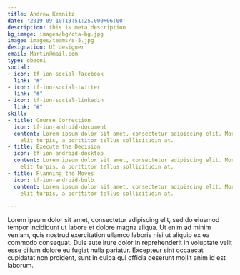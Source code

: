 ```yaml
---
title: Andrew Kemnitz
date: '2019-09-10T13:51:25.000+06:00'
description: this is meta description
bg_image: images/bg/cta-bg.jpg
image: images/teams/s-5.jpg
designation: UI designer
email: Martin@mail.com
type: obecni
social:
- icon: tf-ion-social-facebook
  link: "#"
- icon: tf-ion-social-twitter
  link: "#"
- icon: tf-ion-social-linkedin
  link: "#"
skill:
- title: Course Correction
  icon: tf-ion-android-document
  content: Lorem ipsum dolor sit amet, consectetur adipiscing elit. Morbi hendrerit
    elit turpis, a porttitor tellus sollicitudin at.
- title: Execute the Decision
  icon: tf-ion-android-desktop
  content: Lorem ipsum dolor sit amet, consectetur adipiscing elit. Morbi hendrerit
    elit turpis, a porttitor tellus sollicitudin at.
- title: Planning the Moves
  icon: tf-ion-android-bulb
  content: Lorem ipsum dolor sit amet, consectetur adipiscing elit. Morbi hendrerit
    elit turpis, a porttitor tellus sollicitudin at.

---
```

Lorem ipsum dolor sit amet, consectetur adipiscing elit, sed do eiusmod tempor incididunt ut labore et dolore magna aliqua. Ut enim ad minim veniam, quis nostrud exercitation ullamco laboris nisi ut aliquip ex ea commodo consequat. Duis aute irure dolor in reprehenderit in voluptate velit esse cillum dolore eu fugiat nulla pariatur. Excepteur sint occaecat cupidatat non proident, sunt in culpa qui officia deserunt mollit anim id est laborum.